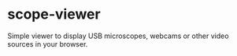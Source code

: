 # scope-viewer
Simple viewer to display USB microscopes, webcams or other video sources in your browser.
